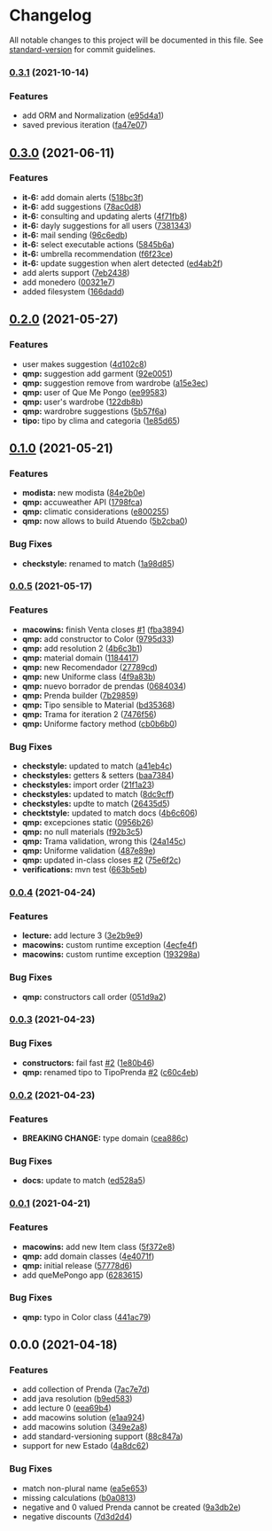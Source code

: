 # Changelog

All notable changes to this project will be documented in this file. See [standard-version](https://github.com/conventional-changelog/standard-version) for commit guidelines.

### [0.3.1](https://github.com/tomasanchez/dds/compare/v0.3.0...v0.3.1) (2021-10-14)


### Features

* add ORM and Normalization ([e95d4a1](https://github.com/tomasanchez/dds/commit/e95d4a17c4d02c890aa9c1ebd4b37265b3aa8f33))
* saved previous iteration ([fa47e07](https://github.com/tomasanchez/dds/commit/fa47e07942546e4360aac08b5a5cceb15a9c10e7))

## [0.3.0](https://github.com/tomasanchez/dds/compare/v0.2.0...v0.3.0) (2021-06-11)


### Features

* **it-6:** add domain alerts ([518bc3f](https://github.com/tomasanchez/dds/commit/518bc3fee361f27fae45f83a3e74d0a58057f170))
* **it-6:** add suggestions ([78ac0d8](https://github.com/tomasanchez/dds/commit/78ac0d8d0477c89ebf8a240317002206890100ba))
* **it-6:** consulting and updating alerts ([4f71fb8](https://github.com/tomasanchez/dds/commit/4f71fb8d548de9c69b25ba8bff8575daad61e53c))
* **it-6:** dayly suggestions for all users ([7381343](https://github.com/tomasanchez/dds/commit/73813430272e52fa30c15b1354ce13e665fa264f))
* **it-6:** mail sending ([96c6edb](https://github.com/tomasanchez/dds/commit/96c6edbdc29efa056d351cf5ec52e99873c3e06e))
* **it-6:** select executable actions ([5845b6a](https://github.com/tomasanchez/dds/commit/5845b6af9b27b6498e32e563a1a7cadf86a72c23))
* **it-6:** umbrella recommendation ([f6f23ce](https://github.com/tomasanchez/dds/commit/f6f23cef43bbe51092aa68bdde3f71f36d6180b6))
* **it-6:** update suggestion when alert detected ([ed4ab2f](https://github.com/tomasanchez/dds/commit/ed4ab2f3b76e8485bf6592adaabfece053feca8b))
* add alerts support ([7eb2438](https://github.com/tomasanchez/dds/commit/7eb24385154273b64a53b72f9541b67b0e19388f))
* add monedero ([00321e7](https://github.com/tomasanchez/dds/commit/00321e75cacff362b9e6543f9636c73ea35b39b2))
* added filesystem ([166dadd](https://github.com/tomasanchez/dds/commit/166dadd05187bb02daf66b3a2a215a44acaebeb8))

## [0.2.0](https://github.com/tomasanchez/dds/compare/v0.1.0...v0.2.0) (2021-05-27)


### Features

* user makes suggestion ([4d102c8](https://github.com/tomasanchez/dds/commit/4d102c8eb1f72bd239b2b6b363f1edf462ce88bb))
* **qmp:** suggestion add garment ([92e0051](https://github.com/tomasanchez/dds/commit/92e005187174dd809a2c3e4610f9d828ac023d62))
* **qmp:** suggestion remove from wardrobe ([a15e3ec](https://github.com/tomasanchez/dds/commit/a15e3ece7b3f34bfafd9a33f3cb5f384691f9771))
* **qmp:** user of Que Me Pongo ([ee99583](https://github.com/tomasanchez/dds/commit/ee995837fa1e14fd0f3707279398019e2161b6ac))
* **qmp:** user's wardrobe ([122db8b](https://github.com/tomasanchez/dds/commit/122db8bdb8901a9ad694a3c63f16adb09ecd4bd2))
* **qmp:** wardrobre suggestions ([5b57f6a](https://github.com/tomasanchez/dds/commit/5b57f6a064fe0c8c0416fbd117bc5918223a8fd1))
* **tipo:** tipo by clima and categoria ([1e85d65](https://github.com/tomasanchez/dds/commit/1e85d6555599596dd78674459933a5009bd22879))

## [0.1.0](https://github.com/tomasanchez/dds/compare/v0.0.5...v0.1.0) (2021-05-21)


### Features

* **modista:** new modista ([84e2b0e](https://github.com/tomasanchez/dds/commit/84e2b0edcbcd60b95c08454340a02f4a31727368))
* **qmp:** accuweather API ([1798fca](https://github.com/tomasanchez/dds/commit/1798fca5c3dd4ead050a0cd09cd28d9f06ae6fb0))
* **qmp:** climatic considerations ([e800255](https://github.com/tomasanchez/dds/commit/e80025571bc24965d449904a3540fb3e1b305f5e))
* **qmp:** now allows to build Atuendo ([5b2cba0](https://github.com/tomasanchez/dds/commit/5b2cba05ec7dcfc321861fb50c771fc9228d31e2))


### Bug Fixes

* **checkstyle:** renamed to match ([1a98d85](https://github.com/tomasanchez/dds/commit/1a98d85813f28fa4c793a723d828a5192aa6f99f))

### [0.0.5](https://github.com/tomasanchez/dds/compare/v0.0.4...v0.0.5) (2021-05-17)


### Features

* **macowins:** finish Venta closes [#1](https://github.com/tomasanchez/dds/issues/1) ([fba3894](https://github.com/tomasanchez/dds/commit/fba3894da4fcdce10652c00bdb78449f84feb694))
* **qmp:** add constructor to Color ([9795d33](https://github.com/tomasanchez/dds/commit/9795d334023e0011be742a49ad12e486d613d564))
* **qmp:** add resolution 2 ([4b6c3b1](https://github.com/tomasanchez/dds/commit/4b6c3b1d96c5d389900f6a227f3bbe88ca384bb0))
* **qmp:** material domain ([1184417](https://github.com/tomasanchez/dds/commit/11844173fcf2d6eaf5ed0820f53e4e4184846cf8))
* **qmp:** new Recomendador ([27789cd](https://github.com/tomasanchez/dds/commit/27789cd96e9804213ebd9a8ba61cb278a6bac716))
* **qmp:** new Uniforme class ([4f9a83b](https://github.com/tomasanchez/dds/commit/4f9a83b1ebc5374412de7a306923857cb72cc752))
* **qmp:** nuevo borrador de prendas ([0684034](https://github.com/tomasanchez/dds/commit/0684034a4b15b164735d639a234afcbbca423f14))
* **qmp:** Prenda builder ([7b29859](https://github.com/tomasanchez/dds/commit/7b298599da2b93e4d9a6d1a4776d8710a5d710b8))
* **qmp:** Tipo sensible to Material ([bd35368](https://github.com/tomasanchez/dds/commit/bd353688c6607e10ba7e00709b60e449076abe11))
* **qmp:** Trama for iteration 2 ([7476f56](https://github.com/tomasanchez/dds/commit/7476f568dec9c937351a0f832e885c9d66d3fc9c))
* **qmp:** Uniforme factory method ([cb0b6b0](https://github.com/tomasanchez/dds/commit/cb0b6b0dc941eb17d46c2f40bfdfc6ab71d57ee9))


### Bug Fixes

* **checkstyle:** updated to match ([a41eb4c](https://github.com/tomasanchez/dds/commit/a41eb4c8db23c7a5dbd0cb5a668d35d9abf9957a))
* **checkstyles:** getters & setters ([baa7384](https://github.com/tomasanchez/dds/commit/baa73847b539a73ec11296deacfb8788e3cbaeca))
* **checkstyles:** import order ([21f1a23](https://github.com/tomasanchez/dds/commit/21f1a2342a0e2ab479e1c4feea3494bd687a37a9))
* **checkstyles:** updated to match ([8dc9cff](https://github.com/tomasanchez/dds/commit/8dc9cff2c19152f94486293da0f6a42accb48286))
* **checkstyles:** updte to match ([26435d5](https://github.com/tomasanchez/dds/commit/26435d58f011774cb455f8542b2ebf2fad2465f2))
* **checktstyle:** updated to match docs ([4b6c606](https://github.com/tomasanchez/dds/commit/4b6c6063eeafbd9b0183b5fa70d346cf8ede4901))
* **qmp:** excepciones static ([0956b26](https://github.com/tomasanchez/dds/commit/0956b26a3e5ecf3bc6a7bbd3cdf5968a3409cdce))
* **qmp:** no null materials ([f92b3c5](https://github.com/tomasanchez/dds/commit/f92b3c582d96f3dddd71e0fea5cc0aefac68abb2))
* **qmp:** Trama validation, wrong this ([24a145c](https://github.com/tomasanchez/dds/commit/24a145c724b41ba224bf8009f4eb1edb6ac6821c))
* **qmp:** Uniforme validation ([487e89e](https://github.com/tomasanchez/dds/commit/487e89e89fdcce2a284a912174d760d0c95940f8))
* **qmp:** updated in-class closes [#2](https://github.com/tomasanchez/dds/issues/2) ([75e6f2c](https://github.com/tomasanchez/dds/commit/75e6f2c4776c5955c443c4ca7820f541cc52cbe0))
* **verifications:** mvn test ([663b5eb](https://github.com/tomasanchez/dds/commit/663b5eb26d2e8aaeb53f74c1abc132678e9832d3))

### [0.0.4](https://github.com/tomasanchez/dds/compare/v0.0.3...v0.0.4) (2021-04-24)


### Features

* **lecture:** add lecture 3 ([3e2b9e9](https://github.com/tomasanchez/dds/commit/3e2b9e9b5a43eb43730b9fab6560571235931433))
* **macowins:** custom runtime exception ([4ecfe4f](https://github.com/tomasanchez/dds/commit/4ecfe4fcae22dccdbb5423e90812c0033a102a28))
* **macowins:** custom runtime exception ([193298a](https://github.com/tomasanchez/dds/commit/193298afa4df832373c84ff01bfc51d7eee82565))


### Bug Fixes

* **qmp:** constructors call order ([051d9a2](https://github.com/tomasanchez/dds/commit/051d9a2fb9267013b951a0b7642ff60a362431f8))

### [0.0.3](https://github.com/tomasanchez/dds/compare/v0.0.2...v0.0.3) (2021-04-23)


### Bug Fixes

* **constructors:** fail fast [#2](https://github.com/tomasanchez/dds/issues/2) ([1e80b46](https://github.com/tomasanchez/dds/commit/1e80b46d608d8d949cbab99bbf3e353499125d13))
* **qmp:** renamed tipo to TipoPrenda [#2](https://github.com/tomasanchez/dds/issues/2) ([c60c4eb](https://github.com/tomasanchez/dds/commit/c60c4eb2566ecb069d0d19746bcd3072906ab1b1))

### [0.0.2](https://github.com/tomasanchez/dds/compare/v0.0.1...v0.0.2) (2021-04-23)


### Features

* **BREAKING CHANGE:** type domain ([cea886c](https://github.com/tomasanchez/dds/commit/cea886c6d48035befb64ddcd4baba7afff3f5240))


### Bug Fixes

* **docs:** update to match ([ed528a5](https://github.com/tomasanchez/dds/commit/ed528a5cd15c278c510fcf37fae6e68456c3789d))

### [0.0.1](https://github.com/tomasanchez/dds/compare/v0.0.0...v0.0.1) (2021-04-21)


### Features

* **macowins:** add new Item class ([5f372e8](https://github.com/tomasanchez/dds/commit/5f372e8ee01d0f5cb5d1dd44a3e3fe440295e318))
* **qmp:** add domain classes ([4e4071f](https://github.com/tomasanchez/dds/commit/4e4071fab62be4789df70d708b0ecc178ed40130))
* **qmp:** initial release ([57778d6](https://github.com/tomasanchez/dds/commit/57778d6f306378b2bed10c81699caadce45088ab))
* add queMePongo app ([6283615](https://github.com/tomasanchez/dds/commit/6283615c7a26d4c2fa3edd65e541556986771858))


### Bug Fixes

* **qmp:** typo in Color class ([441ac79](https://github.com/tomasanchez/dds/commit/441ac7999f9d07016c4d55a7c5eda5af2ad07415))

## 0.0.0 (2021-04-18)


### Features

* add collection of Prenda ([7ac7e7d](https://github.com/tomasanchez/dds/commit/7ac7e7d3ab4dfd2b8a3b14bfc7bba0ad63cb9a33))
* add java resolution ([b9ed583](https://github.com/tomasanchez/dds/commit/b9ed5834ae29e5e6033a8500caa4a3f9a6ad9145))
* add lecture 0 ([eea69b4](https://github.com/tomasanchez/dds/commit/eea69b4624ee428c5547fff6bf6eee8d3ea5d940))
* add macowins solution ([e1aa924](https://github.com/tomasanchez/dds/commit/e1aa92446b8f8e22fb8cc1c137026f9174dacdda))
* add macowins solution ([349e2a8](https://github.com/tomasanchez/dds/commit/349e2a8ae418cc5098d4fc4f4dd7225e2a3c9df2))
* add standard-versioning support ([88c847a](https://github.com/tomasanchez/dds/commit/88c847a798791b66b721231c19df65f7655be52d))
* support for new Estado ([4a8dc62](https://github.com/tomasanchez/dds/commit/4a8dc62273a692e837defc24a6c1b8c1f66825b8))


### Bug Fixes

* match non-plural name ([ea5e653](https://github.com/tomasanchez/dds/commit/ea5e6533e8162e6c8c14f4ff323376f001e0fd39))
* missing calculations ([b0a0813](https://github.com/tomasanchez/dds/commit/b0a08134d1c7a91e012e578c22941def51b764a6))
* negative and 0 valued Prenda cannot be created ([9a3db2e](https://github.com/tomasanchez/dds/commit/9a3db2e394382079d3cbbda7a31c441e776fc55d))
* negative discounts ([7d3d2d4](https://github.com/tomasanchez/dds/commit/7d3d2d45e7146eaa1eb4f61294c8435c63469d83))
